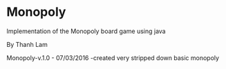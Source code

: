 # Monopoly
Implementation of the Monopoly board game using java

By Thanh Lam

Monopoly-v.1.0 - 07/03/2016
-created very stripped down basic monopoly
